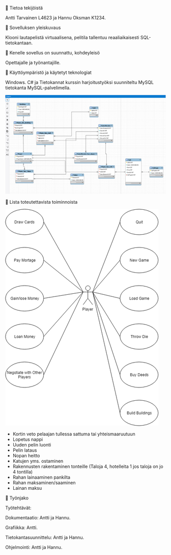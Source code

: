 🔖 Tietoa tekijöistä

Antti Tarvainen L4623 ja Hannu Oksman K1234.

🔖 Sovelluksen yleiskuvaus

Klooni lautapelistä virtuaalisena, pelitila tallentuu reaaliaikaisesti SQL-tietokantaan.

🔖 Kenelle sovellus on suunnattu, kohdeyleisö

Opettajalle ja työnantajille.

🔖 Käyttöympäristö ja käytetyt teknologiat

Windows. C# ja Tietokannat kurssin harjoitustyöksi suunniteltu MySQL tietokanta MySQL-palvelimella.

![er](/Images/monopolifinal.PNG)

🔖 Lista toteutettavista toiminnoista

![use case](/Images/ttos0300_use_case.png)

* Kortin veto pelaajan tullessa sattuma tai yhteismaaruutuun
* Lopetus nappi
* Uuden pelin luonti
* Pelin lataus
* Nopan heitto
* Katujen yms. ostaminen
* Rakennusten rakentaminen tonteille (Taloja 4, hotelleita 1 jos taloja on jo 4 tontilla)
* Rahan lainaaminen pankilta
* Rahan maksaminen/saaminen
* Lainan maksu

🔖 Työnjako

Työtehtävät:

Dokumentaatio: Antti ja Hannu.

Grafiikka: Antti.

Tietokantasuunnittelu: Antti ja Hannu.

Ohjelmointi: Antti ja Hannu.
